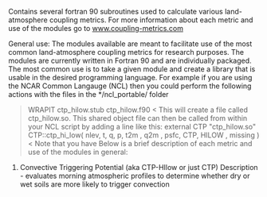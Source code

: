 Contains several fortran 90 subroutines used to calculate various land-atmosphere coupling metrics.
For more information about each metric and use of the modules go to www.coupling-metrics.com

General use:
The modules available are meant to facilitate use of the most common land-atmosphere coupling metrics for research purposes. The modules are currently written in Fortran 90 and are individually packaged.  The most common use is to take a given module and create a library that is usable in the desired programming language.  For example if you are using the NCAR Common Langauge (NCL) then you could perform the following actions with the files in the */ncl_portable/ folder
> WRAPIT ctp_hilow.stub ctp_hilow.f90 <
This will create a file called ctp_hilow.so.  This shared object file can then be called from within your NCL script by adding a line like this:
> external CTP "ctp_hilow.so"
> CTP::ctp_hi_low( nlev, t, q, p, t2m , q2m , psfc, CTP, HILOW , missing ) <
Note that you have 
Below is a brief description of each metric and use of the modules in general:
1) Convective Triggering Potential (aka CTP-HIlow or just CTP)
Description - evaluates morning atmospheric profiles to determine whether dry or wet soils are more likely to trigger convection

